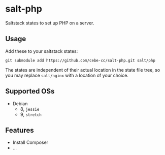 # salt-php
Saltstack states to set up PHP on a server.

## Usage

Add these to your saltstack states:

    git submodule add https://github.com/cebe-cc/salt-php.git salt/php
    
The states are independent of their actual location in the state file tree, so you may replace `salt/nginx` with a location of your choice.

## Supported OSs

- Debian
  - 8, `jessie`
  - 9, `stretch`

## Features

- Install Composer
- ...
